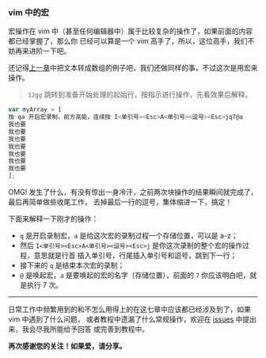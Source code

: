 ### vim 中的宏

宏操作在 vim 中（甚至任何编辑器中）属于比较复杂的操作了，如果前面的内容都已经掌握了，那么你
已经可以算是一个 vim 高手了，所以，这位高手，我们不妨再来进阶一下吧。

还记得[上一章](file-six.md)中把文本转成数组的例子吧，我们还做同样的事，不过这次是用宏来操作。

> `12gg` 跳转到准备开始处理的起始行，按指示进行操作，先看效果后解释。

```javascript
var myArray = [
按 qa 开启宏录制，前方高能，连续按 I<单引号><Esc>A<单引号><逗号><Esc>jq7@a
我也要
我也要
我也要
我也要
我也要
我也要
我也要
];
```

OMG! 发生了什么，有没有惊出一身冷汗，之前两次块操作的结果瞬间就完成了，最后再简单做些收尾工作，
去掉最后一行的逗号，集体缩进一下，搞定！

下面来解释一下刚才的操作：

- `q` 是开启录制宏，`a` 是给这次宏的录制过程一个存储位置，可以是 a-z；
- 然后 `I<单引号><Esc>A<单引号><逗号><Esc>j` 是你这次录制的整个宏的操作过程，意思就是行首
插入单引号，行尾插入单引号和逗号，跳到下一行；
- 接下来的 `q` 是结束本次宏的录制；
- `@` 是唤起宏，`a` 是要唤起的宏的名字（存储位置），前面的 `7` 你应该明白吧，就是执行 7 次。

---

日常工作中频繁用到的和不怎么用得上的在这七章中应该都已经涉及到了，如果 vim 中遇到了什么问题，
或者教程中遗漏了什么常规操作，欢迎在 [issues](../../issues) 中提出来，我会尽我所能给予回答
或完善到教程中。

**再次感谢您的关注！如果爱，请分享。**
